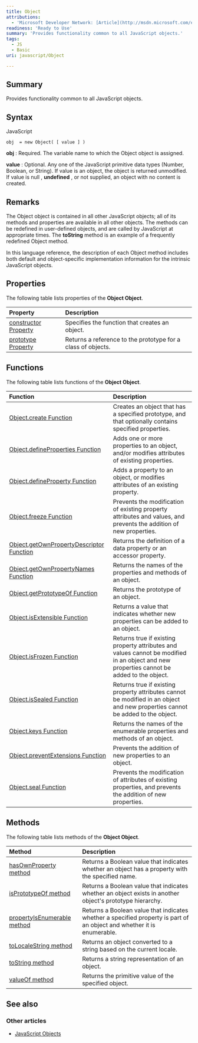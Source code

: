 ```yaml
---
title: Object
attributions:
  - 'Microsoft Developer Network: [Article](http://msdn.microsoft.com/en-us/library/ie/kb6te8d3(v=vs.94).aspx)'
readiness: 'Ready to Use'
summary: 'Provides functionality common to all JavaScript objects.'
tags:
  - JS
  - Basic
uri: javascript/Object

---
```

## <span>Summary</span>

Provides functionality common to all JavaScript objects.

## <span>Syntax</span>

<span class="language">JavaScript</span>

    obj  = new Object( [ value ] )

**obj**
:   Required. The variable name to which the Object object is assigned.

**value**
:   Optional. Any one of the JavaScript primitive data types (Number, Boolean, or String). If value is an object, the object is returned unmodified. If value is null , **undefined** , or not supplied, an object with no content is created.

## <span>Remarks</span>

The Object object is contained in all other JavaScript objects; all of its methods and properties are available in all other objects. The methods can be redefined in user-defined objects, and are called by JavaScript at appropriate times. The **toString** method is an example of a frequently redefined Object method.

In this language reference, the description of each Object method includes both default and object-specific implementation information for the intrinsic JavaScript objects.

## <span>Properties</span>

The following table lists properties of the **Object Object**.

|Property|Description|
|:-------|:----------|
|[constructor Property](/javascript/Object/constructor)|Specifies the function that creates an object.|
|[prototype Property](/javascript/Object/prototype)|Returns a reference to the prototype for a class of objects.|

## <span>Functions</span>

The following table lists functions of the **Object Object**.

|Function|Description|
|:-------|:----------|
|[Object.create Function](/javascript/Object/create)|Creates an object that has a specified prototype, and that optionally contains specified properties.|
|[Object.defineProperties Function](/javascript/Object/defineProperties)|Adds one or more properties to an object, and/or modifies attributes of existing properties.|
|[Object.defineProperty Function](/javascript/Object/defineProperty)|Adds a property to an object, or modifies attributes of an existing property.|
|[Object.freeze Function](/javascript/Object/freeze)|Prevents the modification of existing property attributes and values, and prevents the addition of new properties.|
|[Object.getOwnPropertyDescriptor Function](/javascript/Object/getOwnPropertyDescriptor)|Returns the definition of a data property or an accessor property.|
|[Object.getOwnPropertyNames Function](/javascript/Object/getOwnPropertyNames)|Returns the names of the properties and methods of an object.|
|[Object.getPrototypeOf Function](/javascript/Object/getPrototypeOf)|Returns the prototype of an object.|
|[Object.isExtensible Function](/javascript/Object/isExtensible)|Returns a value that indicates whether new properties can be added to an object.|
|[Object.isFrozen Function](/javascript/Object/isFrozen)|Returns true if existing property attributes and values cannot be modified in an object and new properties cannot be added to the object.|
|[Object.isSealed Function](/javascript/Object/isSealed)|Returns true if existing property attributes cannot be modified in an object and new properties cannot be added to the object.|
|[Object.keys Function](/javascript/Object/keys)|Returns the names of the enumerable properties and methods of an object.|
|[Object.preventExtensions Function](/javascript/Object/preventExtensions)|Prevents the addition of new properties to an object.|
|[Object.seal Function](/javascript/Object/seal)|Prevents the modification of attributes of existing properties, and prevents the addition of new properties.|

## <span>Methods</span>

The following table lists methods of the **Object Object**.

|Method|Description|
|:-----|:----------|
|[hasOwnProperty method](/javascript/Object/hasOwnProperty)|Returns a Boolean value that indicates whether an object has a property with the specified name.|
|[isPrototypeOf method](/javascript/Object/isPrototypeOf)|Returns a Boolean value that indicates whether an object exists in another object's prototype hierarchy.|
|[propertyIsEnumerable method](/javascript/Object/propertyIsEnumerable)|Returns a Boolean value that indicates whether a specified property is part of an object and whether it is enumerable.|
|[toLocaleString method](/javascript/Object/toLocaleString)|Returns an object converted to a string based on the current locale.|
|[toString method](/javascript/Object/toString)|Returns a string representation of an object.|
|[valueOf method](/javascript/Object/valueOf)|Returns the primitive value of the specified object.|

## <span>See also</span>

### <span>Other articles</span>

-   [JavaScript Objects](/javascript/objects)

